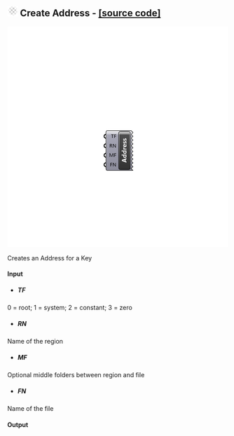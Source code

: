 ## ![](../../Images/Icons/Create_Address.png) Create Address - [[source code]](https://github.com/Eddy3D-Dev/Eddy3D/tree/dev/Create%20Address.cs)

![](../../Images/Components/Create_Address.png)

Creates an Address for a Key

#### Input
* ##### TF 
0 = root; 1 = system; 2 = constant; 3 = zero
* ##### RN 
Name of the region
* ##### MF 
Optional middle folders between region and file
* ##### FN 
Name of the file

#### Output